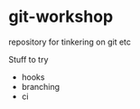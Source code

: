 git-workshop
============

repository for tinkering on git etc

Stuff to try

- hooks
- branching
- ci

